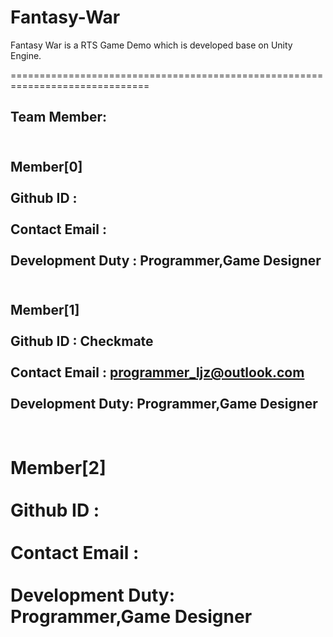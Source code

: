 # Fantasy-War
Fantasy War is a RTS Game Demo which is developed base on Unity Engine.

==============================================================================

Team Member:
----------------------------------------------------------------------------------------------------------------------------
<br>Member[0]</br>
<br>  Github  ID        : </br>
<br>  Contact Email     : </br>
<br>  Development Duty  : Programmer,Game Designer</br>
----------------------------------------------------------------------------------------------------------------------------
<br>  Member[1]         </br>
<br>  Github  ID      : Checkmate</br>
<br>  Contact Email   : programmer_ljz@outlook.com</br>
<br>  Development Duty: Programmer,Game Designer</br>
----------------------------------------------------------------------------------------------------------------------------
<br>  Member[2]         </br>
<br>  Github  ID      : </br>
<br>  Contact Email   : </br>
<br>  Development Duty: Programmer,Game Designer</br>
===============================================================================
